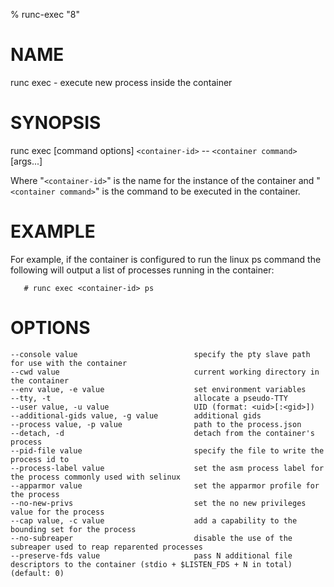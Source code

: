 % runc-exec "8"

# NAME
   runc exec - execute new process inside the container

# SYNOPSIS
   runc exec [command options] `<container-id>` -- `<container command>` [args...]

Where "`<container-id>`" is the name for the instance of the container and
"`<container command>`" is the command to be executed in the container.

# EXAMPLE
For example, if the container is configured to run the linux ps command the
following will output a list of processes running in the container:

       # runc exec <container-id> ps

# OPTIONS
    --console value                          specify the pty slave path for use with the container
    --cwd value                              current working directory in the container
    --env value, -e value                    set environment variables
    --tty, -t                                allocate a pseudo-TTY
    --user value, -u value                   UID (format: <uid>[:<gid>])
    --additional-gids value, -g value        additional gids
    --process value, -p value                path to the process.json
    --detach, -d                             detach from the container's process
    --pid-file value                         specify the file to write the process id to
    --process-label value                    set the asm process label for the process commonly used with selinux
    --apparmor value                         set the apparmor profile for the process
    --no-new-privs                           set the no new privileges value for the process
    --cap value, -c value                    add a capability to the bounding set for the process
    --no-subreaper                           disable the use of the subreaper used to reap reparented processes
    --preserve-fds value                     pass N additional file descriptors to the container (stdio + $LISTEN_FDS + N in total) (default: 0)
